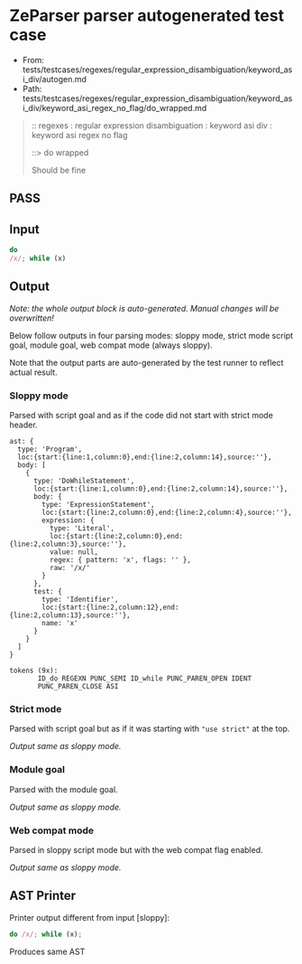 # ZeParser parser autogenerated test case

- From: tests/testcases/regexes/regular_expression_disambiguation/keyword_asi_div/autogen.md
- Path: tests/testcases/regexes/regular_expression_disambiguation/keyword_asi_div/keyword_asi_regex_no_flag/do_wrapped.md

> :: regexes : regular expression disambiguation : keyword asi div : keyword asi regex no flag
>
> ::> do wrapped
>
> Should be fine

## PASS

## Input

`````js
do
/x/; while (x)
`````

## Output

_Note: the whole output block is auto-generated. Manual changes will be overwritten!_

Below follow outputs in four parsing modes: sloppy mode, strict mode script goal, module goal, web compat mode (always sloppy).

Note that the output parts are auto-generated by the test runner to reflect actual result.

### Sloppy mode

Parsed with script goal and as if the code did not start with strict mode header.

`````
ast: {
  type: 'Program',
  loc:{start:{line:1,column:0},end:{line:2,column:14},source:''},
  body: [
    {
      type: 'DoWhileStatement',
      loc:{start:{line:1,column:0},end:{line:2,column:14},source:''},
      body: {
        type: 'ExpressionStatement',
        loc:{start:{line:2,column:0},end:{line:2,column:4},source:''},
        expression: {
          type: 'Literal',
          loc:{start:{line:2,column:0},end:{line:2,column:3},source:''},
          value: null,
          regex: { pattern: 'x', flags: '' },
          raw: '/x/'
        }
      },
      test: {
        type: 'Identifier',
        loc:{start:{line:2,column:12},end:{line:2,column:13},source:''},
        name: 'x'
      }
    }
  ]
}

tokens (9x):
       ID_do REGEXN PUNC_SEMI ID_while PUNC_PAREN_OPEN IDENT
       PUNC_PAREN_CLOSE ASI
`````

### Strict mode

Parsed with script goal but as if it was starting with `"use strict"` at the top.

_Output same as sloppy mode._

### Module goal

Parsed with the module goal.

_Output same as sloppy mode._

### Web compat mode

Parsed in sloppy script mode but with the web compat flag enabled.

_Output same as sloppy mode._

## AST Printer

Printer output different from input [sloppy]:

````js
do /x/; while (x);
````

Produces same AST
